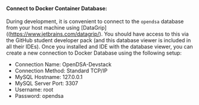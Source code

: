 #### Connect to Docker Container Database:

During development, it is convenient to connect to the `opendsa` database from your host machine using [DataGrip]((https://www.jetbrains.com/datagrip/). You should have access to this via the GitHub student developer pack (and this database viewer is included in all their IDEs). Once you installed and IDE with the database viewer, you can create a new connection to Docker Database using the following setup:

- Connection Name: OpenDSA-Devstack
- Connection Method: Standard TCP/IP
- MySQL Hostname: 127.0.0.1
- MySQL Server Port: 3307
- Username: root
- Password: opendsa
